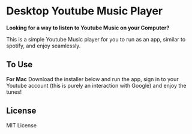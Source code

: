 # Desktop Youtube Music Player

**Looking for a way to listen to Youtube Music on your Computer?**

This is a simple Youtube Music player for you to run as an app, similar to spotify, and enjoy seamlessly.

## To Use

**For Mac**
Download the installer below and run the app, sign in to your Youtube account (this is purely an interaction with Google) and enjoy the tunes!

## License

MIT License
